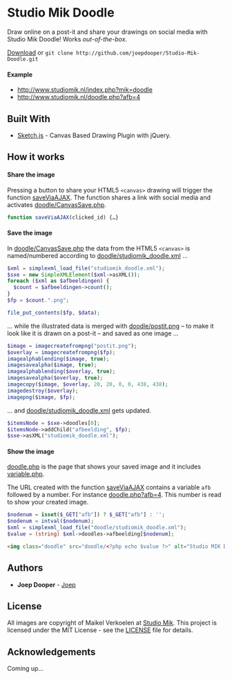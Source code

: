 # Studio Mik Doodle

Draw online on a post-it and share your drawings on social media with Studio Mik Doodle! Works _out-of-the-box_.

[Download](https://github.com/joepdooper/Studio-Mik-Doodle/archive/master.zip) or `git clone http://github.com/joepdooper/Studio-Mik-Doodle.git`

#### Example

* http://www.studiomik.nl/index.php?mik=doodle
* http://www.studiomik.nl/doodle.php?afb=4

## Built With

* [Sketch.js](http://www.jqueryscript.net/demo/Canvas-Based-Drawing-Plugin-with-jQuery-Sketch/) - Canvas Based Drawing Plugin with jQuery.

## How it works

#### Share the image
Pressing a button to share your HTML5 `<canvas>` drawing will trigger the function [saveViaAJAX](https://github.com/joepdooper/Studio-Mik-Doodle/blob/master/script.php). The function shares a link with social media and activates [doodle/CanvasSave.php](https://github.com/joepdooper/Studio-Mik-Doodle/blob/master/doodle/CanvasSave.php).
```javascript
function saveViaAJAX(clicked_id) {…}
```

#### Save the image
In [doodle/CanvasSave.php](https://github.com/joepdooper/Studio-Mik-Doodle/blob/master/doodle/CanvasSave.php) the data from the HTML5 `<canvas>` is named/numbered according to [doodle/studiomik_doodle.xml](https://github.com/joepdooper/Studio-Mik-Doodle/blob/master/doodle/studiomik_doodle.xml) …
```php
$xml = simplexml_load_file("studiomik_doodle.xml");
$sxe = new SimpleXMLElement($xml->asXML());
foreach ($xml as $afbeeldingen) {
  $count = $afbeeldingen->count();
}
$fp = $count.".png";
```
```php
file_put_contents($fp, $data);
```

… while the illustrated data is merged with [doodle/postit.png](https://github.com/joepdooper/Studio-Mik-Doodle/blob/master/doodle/postit.png) – to make it look like it is drawn on a post-it – and saved as one image …
```php
$image = imagecreatefrompng("postit.png");
$overlay = imagecreatefrompng($fp);
imagealphablending($image, true);
imagesavealpha($image, true);
imagealphablending($overlay, true);
imagesavealpha($overlay, true);
imagecopy($image, $overlay, 20, 20, 0, 0, 438, 438);
imagedestroy($overlay);
imagepng($image, $fp);
```

… and [doodle/studiomik_doodle.xml](https://github.com/joepdooper/Studio-Mik-Doodle/blob/master/doodle/studiomik_doodle.xml) gets updated.
```php
$itemsNode = $sxe->doodles[0];
$itemsNode->addChild("afbeelding", $fp);
$sxe->asXML("studiomik_doodle.xml");
```

#### Show the image
[doodle.php](https://github.com/joepdooper/Studio-Mik-Doodle/blob/master/doodle.php) is the page that shows your saved image and it includes [variable.php](https://github.com/joepdooper/Studio-Mik-Doodle/blob/master/variable.php).

The URL created with the function [saveViaAJAX](https://github.com/joepdooper/Studio-Mik-Doodle/blob/master/script.php) contains a variable `afb` followed by a number. For instance [doodle.php?afb=4](http://www.studiomik.nl/doodle.php?afb=4). This number is read to show your created image.

```php
$nodenum = isset($_GET["afb"]) ? $_GET["afb"] : '';
$nodenum = intval($nodenum);
$xml = simplexml_load_file("doodle/studiomik_doodle.xml");
$value = (string) $xml->doodles->afbeelding[$nodenum];
```
```html
<img class="doodle" src="doodle/<?php echo $value ?>" alt="Studio MIK Doodle" style="display:<?php echo $display ?>;" />
```

## Authors

* **Joep Dooper** - [Joep](https://github.com/joepdooper)

## License

All images are copyright of Maikel Verkoelen at [Studio Mik](http://www.studiomik.nl).
This project is licensed under the MIT License - see the [LICENSE](LICENSE) file for details.

## Acknowledgements

Coming up…
